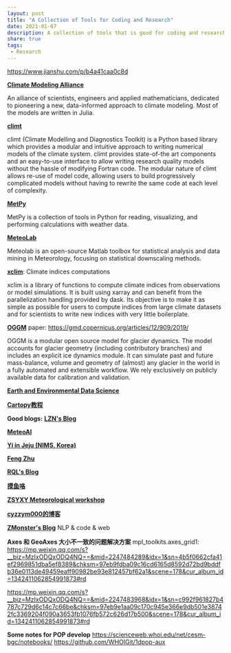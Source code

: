 ```yaml
---
layout: post
title: "A Collection of Tools for Coding and Research"
date: 2021-01-07
description: A collection of tools that is good for coding and research
share: true
tags:
 - Research
---
```


https://www.jianshu.com/p/b4a41caa0c8d

[**Climate Modeling Alliance**](https://github.com/CliMA)

An alliance of scientists, engineers and applied mathematicians, dedicated to pioneering a new, data-informed approach to climate modeling. Most of the models are written in Julia.

[**climt**](https://climt.readthedocs.io/en/latest/index.html)

climt (Climate Modelling and Diagnostics Toolkit) is a Python based library which provides a modular and intuitive approach to writing numerical models of the climate system. climt provides state-of-the art components and an easy-to-use interface to allow writing research quality models without the hassle of modifying Fortran code.
The modular nature of climt allows re-use of model code, allowing users to build progressively complicated models without having to rewrite the same code at each level of complexity.

[**MetPy**](https://unidata.github.io/MetPy/latest/api/generated/metpy.calc.html)

MetPy is a collection of tools in Python for reading, visualizing, and performing calculations with weather data. 

[**MeteoLab**](<https://meteo.unican.es/trac/MLToolbox/>)

Meteolab is an open-source Matlab toolbox for statistical analysis and data mining in Meteorology, focusing on statistical downscaling methods.

[**xclim**](<https://github.com/Ouranosinc/xclim>): Climate indices computations

xclim is a library of functions to compute climate indices from observations or model simulations. It is built using xarray and can benefit from the parallelization handling provided by dask. Its objective is to make it as simple as possible for users to compute indices from large climate datasets and for scientists to write new indices with very little boilerplate.

[**OGGM**](https://github.com/OGGM/oggm)
paper:
https://gmd.copernicus.org/articles/12/909/2019/

OGGM is a modular open source model for glacier dynamics.
The model accounts for glacier geometry (including contributory branches) and includes an explicit ice dynamics module. It can simulate past and future mass-balance, volume and geometry of (almost) any glacier in the world in a fully automated and extensible workflow. We rely exclusively on publicly available data for calibration and validation.

[**Earth and Environmental Data Science**](https://earth-env-data-science.github.io/lectures/working_with_gcm_data.html)

[**Cartopy教程**](https://mp.weixin.qq.com/s?__biz=MzIxODQxODQ4NQ==&mid=2247483865&idx=1&sn=7a6e074aa46696f6c5ca1256d01cce01&chksm=97eb9d83a09c14951192b844a88e559c6736e19552240204c04011996b6149133746f9ebf122&token=2040227055&lang=zh_CN#rd)

**Good blogs:**
[**LZN's Blog**](https://novarizark.github.io/)

[**MeteoAI**](https://cloud.tencent.com/developer/column/78994)

[**Yi in Jeju (NIMS, Korea)**](https://yidongwonyi.wordpress.com/)

[**Feng Zhu**](https://fzhu.work/blog/)

[**RQL's Blog**](https://renqlsysu.github.io/)

[**摸鱼咯**](https://www.jianshu.com/u/9293eb1f7254)

[**ZSYXY Meteorological workshop**](https://yxy-biubiubiu.github.io/)

[**cyzzym000的博客**](https://blog.csdn.net/cyzzym000)

[**ZMonster's Blog**](https://www.zmonster.me/categories.html)   NLP & code & web      

**Axes 和 GeoAxes 大小不一致的问题解决方案**
mpl_toolkits.axes_grid1:
https://mp.weixin.qq.com/s?__biz=MzIxODQxODQ4NQ==&mid=2247484289&idx=1&sn=4b5f0662cfa41ef2969851dba5ef8389&chksm=97eb9fdba09c16cd6165d8592d72bd9bddfb36e0113de49459eaff90982be93e812457bf62a1&scene=178&cur_album_id=1342411062854991873#rd

https://mp.weixin.qq.com/s?__biz=MzIxODQxODQ4NQ==&mid=2247483968&idx=1&sn=c992f961827b4787c729d6c14c7c66be&chksm=97eb9e1aa09c170c945e366e9db501e38742fc3369204f090a3653fb1076fb572c626d17b500&scene=178&cur_album_id=1342411062854991873#rd

**Some notes for POP develop**
<https://scienceweb.whoi.edu/net/cesm-bgc/notebooks/>
<https://github.com/WHOIGit/1dpop-aux>

